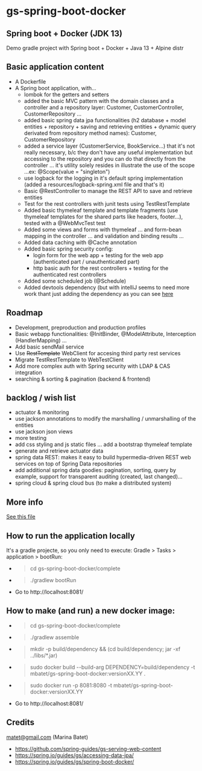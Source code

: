 # gs-spring-boot-docker

## Spring boot + Docker (JDK 13)

Demo gradle project with Spring boot + Docker + Java 13 + Alpine distr

## Basic application content

* A Dockerfile
* A Spring boot application, with...
	* lombok for the getters and setters
	* added the basic MVC pattern with the domain classes and a controller and a repository layer: Customer, CustomerController, CustomerRepository ...
	* added basic spring data jpa functionalities  (h2 database + model entities + repository + saving and retrieving entities + dynamic query derivated from repository method names): Customer, CustomerRepository
	* added a service layer (CustomerService, BookService...) that it's not really necessary, b/c they don't have any useful implementation but accessing to the repository and you can do that directly from the controller ... it's utility solely resides in illustrate the use of the scope ...ex: @Scope(value = "singleton")	
	* use logback for the logging in it's default spring implementation (added a resources/logback-spring.xml file and that's it)
	* Basic @RestController to manage the REST API to save and retrieve entities
	* Test for the rest controllers with junit tests using TestRestTemplate
	* Added basic thymeleaf template and template fragments (use thymeleaf templates for the shared parts like headers, footer...), tested with a @WebMvcTest test
	* Added some views and forms with thymeleaf ... and form-bean mapping in the controller ... and validation and binding results ...
	* Added data caching with @Cache annotation
	* Added basic spring security config: 
		* login form for the web app + testing for the web app (authenticated part / unauthenticated part)
		* http basic auth for the rest controllers + testing for the authenticated rest controllers
	* Added some scheduled job (@Schedule)
	* Added devtools dependency (but with intelliJ seems to need more work thant just adding the dependency as you can see [here](https://stackoverflow.com/questions/33869606/intellij-15-springboot-devtools-livereload-not-working)
	


## Roadmap


* Development, preproduction and production  profiles
* Basic webapp functionalities: @InitBinder, @ModelAttribute, Interception (HandlerMapping) ...
* Add basic sendMail service
* Use ~~RestTemplate~~ WebClient for accesing third party rest services
* Migrate TestRestTemplate to WebTestClient 
* Add more complex auth with Spring security with LDAP & CAS integration
* searching & sorting & pagination (backend & frontend)

## backlog / wish list

* actuator & monitoring
* use jackson annotations to modify the marshalling / unmarshalling of the entities
* use jackson json views
* more testing
* add css styling and js static files ... add a bootstrap thymeleaf template
* generate and retrieve actuator data
* spring data REST: makes it easy to build hypermedia-driven REST web services on top of Spring Data repositories
* add additional spring data goodies: pagination, sorting, query by example, support for transparent auditing (created, last changed)...
* spring cloud & spring cloud bus (to make a distributed system)
<!--
* [file explorer to see the project structure and the file contents] 
-->
## More info

[See this file](Docker%20+%20Spring.pdf)

## How to run the application locally

It's a gradle projecte, so you only need to execute: Gradle > Tasks > application > bootRun:

* > cd gs-spring-boot-docker/complete
* >./gradlew bootRun
* Go to http://localhost:8081/

## How to make (and run) a new docker image:

* > cd gs-spring-boot-docker/complete
* > ./gradlew assemble
* > mkdir -p build/dependency && (cd build/dependency; jar -xf ../libs/*.jar)
* > sudo docker build --build-arg DEPENDENCY=build/dependency -t mbatet/gs-spring-boot-docker:versionXX.YY .
* > sudo docker run -p 8081:8080 -t mbatet/gs-spring-boot-docker:versionXX.YY
* Go to http://localhost:8081/


## Credits

matet@gmail.com (Marina Batet)

* https://github.com/spring-guides/gs-serving-web-content
* https://spring.io/guides/gs/accessing-data-jpa/
* https://spring.io/guides/gs/spring-boot-docker/


